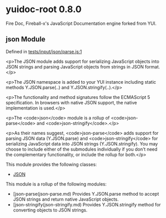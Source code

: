 
# yuidoc-root 0.8.0

Fire Doc, Fireball-x&#x27;s JavaScript Documentation engine forked from YUI.


## json Module



Defined in [tests/input/json/parse.js:1](../files/tests_input_json_parse.js.html#l1)



&lt;p&gt;The JSON module adds support for serializing JavaScript objects into
JSON strings and parsing JavaScript objects from strings in JSON format.&lt;/p&gt;

&lt;p&gt;The JSON namespace is added to your YUI instance including static methods
Y.JSON.parse(..) and Y.JSON.stringify(..).&lt;/p&gt;

&lt;p&gt;The functionality and method signatures follow the ECMAScript 5
specification.  In browsers with native JSON support, the native
implementation is used.&lt;/p&gt;

&lt;p&gt;The &lt;code&gt;json&lt;/code&gt; module is a rollup of &lt;code&gt;json-parse&lt;/code&gt; and
&lt;code&gt;json-stringify&lt;/code&gt;.&lt;/p&gt;

&lt;p&gt;As their names suggest, &lt;code&gt;json-parse&lt;/code&gt; adds support for parsing
JSON data (Y.JSON.parse) and &lt;code&gt;json-stringify&lt;/code&gt; for serializing
JavaScript data into JSON strings (Y.JSON.stringify).  You may choose to
include either of the submodules individually if you don&#x27;t need the
complementary functionality, or include the rollup for both.&lt;/p&gt;


This module provides the following classes:
  - [JSON](../classes/JSON.md)


This module is a rollup of the following modules:
  - [json-parse(json-parse.md) Provides Y.JSON.parse method to accept JSON strings and return native
JavaScript objects.
  - [json-stringify(json-stringify.md) Provides Y.JSON.stringify method for converting objects to JSON strings.
